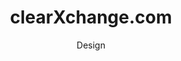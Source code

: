 ---
title: clearXchange.com
subtitle: Design
slides:
    - cxc-phone
    - cxc-desktop
    - cxc-detail
---